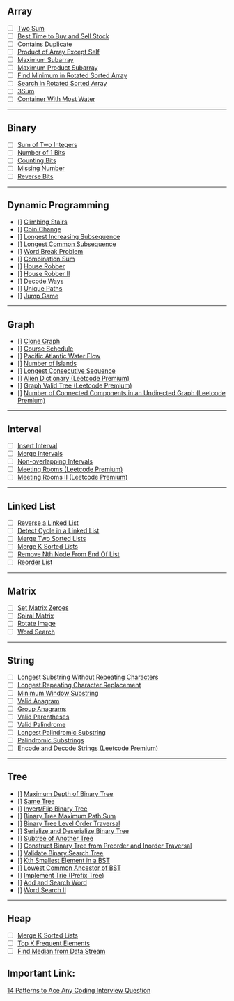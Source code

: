 
## Array

- [ ] [Two Sum](https://leetcode.com/problems/two-sum/)
- [ ] [Best Time to Buy and Sell Stock](https://leetcode.com/problems/best-time-to-buy-and-sell-stock/)
- [ ] [Contains Duplicate](https://leetcode.com/problems/contains-duplicate/)
- [ ] [Product of Array Except Self](https://leetcode.com/problems/product-of-array-except-self/)
- [ ] [Maximum Subarray](https://leetcode.com/problems/maximum-subarray/)
- [ ] [Maximum Product Subarray](https://leetcode.com/problems/maximum-product-subarray/)
- [ ] [Find Minimum in Rotated Sorted Array](https://leetcode.com/problems/find-minimum-in-rotated-sorted-array/)
- [ ] [Search in Rotated Sorted Array](https://leetcode.com/problems/search-in-rotated-sorted-array/)
- [ ] [3Sum](https://leetcode.com/problems/3sum/)
- [ ] [Container With Most Water](https://leetcode.com/problems/container-with-most-water/)

---

## Binary

- [ ] [Sum of Two Integers](https://leetcode.com/problems/sum-of-two-integers/)
- [ ] [Number of 1 Bits](https://leetcode.com/problems/number-of-1-bits/)
- [ ] [Counting Bits](https://leetcode.com/problems/counting-bits/)
- [ ] [Missing Number](https://leetcode.com/problems/missing-number/)
- [ ] [Reverse Bits](https://leetcode.com/problems/reverse-bits/)

---

## Dynamic Programming

- [] [Climbing Stairs](https://leetcode.com/problems/climbing-stairs/)
- [] [Coin Change](https://leetcode.com/problems/coin-change/)
- [] [Longest Increasing Subsequence](https://leetcode.com/problems/longest-increasing-subsequence/)
- [] [Longest Common Subsequence](https://leetcode.com/problems/longest-common-subsequence/)
- [] [Word Break Problem](https://leetcode.com/problems/word-break/)
- [] [Combination Sum](https://leetcode.com/problems/combination-sum-iv/)
- [] [House Robber](https://leetcode.com/problems/house-robber/)
- [] [House Robber II](https://leetcode.com/problems/house-robber-ii/)
- [] [Decode Ways](https://leetcode.com/problems/decode-ways/)
- [] [Unique Paths](https://leetcode.com/problems/unique-paths/)
- [] [Jump Game](https://leetcode.com/problems/jump-game/)

---

## Graph

- [] [Clone Graph](https://leetcode.com/problems/clone-graph/)
- [] [Course Schedule](https://leetcode.com/problems/course-schedule/)
- [] [Pacific Atlantic Water Flow](https://leetcode.com/problems/pacific-atlantic-water-flow/)
- [] [Number of Islands](https://leetcode.com/problems/number-of-islands/)
- [] [Longest Consecutive Sequence](https://leetcode.com/problems/longest-consecutive-sequence/)
- [] [Alien Dictionary (Leetcode Premium)](https://leetcode.com/problems/alien-dictionary/)
- [] [Graph Valid Tree (Leetcode Premium)](https://leetcode.com/problems/graph-valid-tree/)
- [] [Number of Connected Components in an Undirected Graph (Leetcode Premium)](https://leetcode.com/problems/number-of-connected-components-in-an-undirected-graph/)

---

## Interval

- [ ] [Insert Interval](https://leetcode.com/problems/insertinterval/)
- [ ] [Merge Intervals](https://leetcode.com/problems/mergeintervals/)
- [ ] [Non-overlapping Intervals](https://leetcode.com/problems/nonoverlappingintervals/)
- [ ] [Meeting Rooms (Leetcode Premium)](https://leetcode.com/problems/meetingrooms/)
- [ ] [Meeting Rooms II (Leetcode Premium)](https://leetcode.com/problems/meetingroomsii/)

---

## Linked List

- [ ] [Reverse a Linked List](https://leetcode.com/problems/reverselinkedlist/)
- [ ] [Detect Cycle in a Linked List](https://leetcode.com/problems/linkedlistcycle/)
- [ ] [Merge Two Sorted Lists](https://leetcode.com/problems/mergetwosortedlists/)
- [ ] [Merge K Sorted Lists](https://leetcode.com/problems/mergeksortedlists/)
- [ ] [Remove Nth Node From End Of List](https://leetcode.com/problems/removenthnodefromendoflist/)
- [ ] [Reorder List](https://leetcode.com/problems/reorderlist/)

---

## Matrix

- [ ] [Set Matrix Zeroes](https://leetcode.com/problems/setmatrixzeroes/)
- [ ] [Spiral Matrix](https://leetcode.com/problems/spiralmatrix/)
- [ ] [Rotate Image](https://leetcode.com/problems/rotateimage/)
- [ ] [Word Search](https://leetcode.com/problems/wordsearch/)

---

## String

- [ ] [Longest Substring Without Repeating Characters](https://leetcode.com/problems/longestsubstringwithoutrepeatingcharacters/)
- [ ] [Longest Repeating Character Replacement](https://leetcode.com/problems/longestrepeatingcharacterreplacement/)
- [ ] [Minimum Window Substring](https://leetcode.com/problems/minimumwindowsubstring/)
- [ ] [Valid Anagram](https://leetcode.com/problems/validanagram/)
- [ ] [Group Anagrams](https://leetcode.com/problems/groupanagrams/)
- [ ] [Valid Parentheses](https://leetcode.com/problems/validparentheses/)
- [ ] [Valid Palindrome](https://leetcode.com/problems/validpalindrome/)
- [ ] [Longest Palindromic Substring](https://leetcode.com/problems/longestpalindromicsubstring/)
- [ ] [Palindromic Substrings](https://leetcode.com/problems/palindromicsubstrings/)
- [ ] [Encode and Decode Strings (Leetcode Premium)](https://leetcode.com/problems/encodeanddecodestrings/)

---

## Tree
- [] [Maximum Depth of Binary Tree](https://leetcode.com/problems/maximum-depth-of-binary-tree/)
- [] [Same Tree](https://leetcode.com/problems/same-tree/)
- [] [Invert/Flip Binary Tree](https://leetcode.com/problems/invert-binary-tree/)
- [] [Binary Tree Maximum Path Sum](https://leetcode.com/problems/binary-tree-maximum-path-sum/)
- [] [Binary Tree Level Order Traversal](https://leetcode.com/problems/binary-tree-level-order-traversal/)
- [] [Serialize and Deserialize Binary Tree](https://leetcode.com/problems/serialize-and-deserialize-binary-tree/)
- [] [Subtree of Another Tree](https://leetcode.com/problems/subtree-of-another-tree/)
- [] [Construct Binary Tree from Preorder and Inorder Traversal](https://leetcode.com/problems/construct-binary-tree-from-preorder-and-inorder-traversal/)
- [] [Validate Binary Search Tree](https://leetcode.com/problems/validate-binary-search-tree/)
- [] [Kth Smallest Element in a BST](https://leetcode.com/problems/kth-smallest-element-in-a-bst/)
- [] [Lowest Common Ancestor of BST](https://leetcode.com/problems/lowest-common-ancestor-of-a-binary-search-tree/)
- [] [Implement Trie (Prefix Tree)](https://leetcode.com/problems/implement-trie-prefix-tree/)
- [] [Add and Search Word](https://leetcode.com/problems/add-and-search-word-data-structure-design/)
- [] [Word Search II](https://leetcode.com/problems/word-search-ii/)

---

## Heap

- [ ] [Merge K Sorted Lists](https://leetcode.com/problems/mergeksortedlists/)
- [ ] [Top K Frequent Elements](https://leetcode.com/problems/topkfrequentelements/)
- [ ] [Find Median from Data Stream](https://leetcode.com/problems/findmedianfromdatastream/)

## Important Link:
[14 Patterns to Ace Any Coding Interview Question](https://hackernoon.com/14-patterns-to-ace-any-coding-interview-question-c5bb3357f6ed)